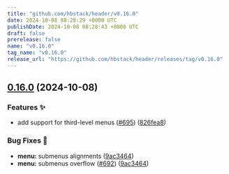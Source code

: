 ```yaml
---
title: "github.com/hbstack/header/v0.16.0"
date: 2024-10-08 08:28:29 +0000 UTC
publishDate: 2024-10-08 08:28:43 +0000 UTC
draft: false
prerelease: false
name: "v0.16.0"
tag_name: "v0.16.0"
release_url: "https://github.com/hbstack/header/releases/tag/v0.16.0"
---
```


## [0.16.0](https://github.com/hbstack/header/compare/v0.15.1...v0.16.0) (2024-10-08)


### Features ✨

* add support for third-level menus ([#695](https://github.com/hbstack/header/issues/695)) ([826fea8](https://github.com/hbstack/header/commit/826fea84a76445e86c512612fa4df75e066fbf0c))


### Bug Fixes 🐞

* **menu:** submenus alignments ([9ac3464](https://github.com/hbstack/header/commit/9ac3464a8577b85cc9c2fa60f3effab837211063))
* **menu:** submenus overflow ([#692](https://github.com/hbstack/header/issues/692)) ([9ac3464](https://github.com/hbstack/header/commit/9ac3464a8577b85cc9c2fa60f3effab837211063))
